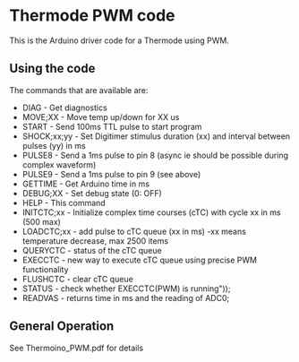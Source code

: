 # Thermode PWM code

  
This is the Arduino driver code for a Thermode using PWM.
	

## Using the code

The commands that are available are:

* DIAG          - Get diagnostics
* MOVE;XX       - Move temp up/down for XX us
* START         - Send 100ms TTL pulse to start program
* SHOCK;xx;yy   - Set Digitimer stimulus duration (xx) and interval between pulses (yy) in ms
* PULSE8        - Send a 1ms pulse to pin 8 (async ie should be possible during complex waveform)
* PULSE9        - Send a 1ms pulse to pin 9 (see above)   
* GETTIME       - Get Arduino time in ms
* DEBUG;XX      - Set debug state (0: OFF)
* HELP          - This command
* INITCTC;xx    - Initialize complex time courses (cTC) with cycle xx in ms (500 max)
* LOADCTC;xx    - add pulse to cTC queue (xx in ms) -xx means temperature decrease, max 2500 items
* QUERYCTC      - status of the cTC queue
* EXECCTC       - new way to execute cTC queue using precise PWM functionality
* FLUSHCTC      - clear cTC queue
* STATUS        - check whether EXECCTC(PWM) is running"));
* READVAS       - returns time in ms and the reading of ADC0;


## General Operation

See Thermoino_PWM.pdf for details